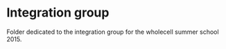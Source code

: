 # Integration group

Folder dedicated to the integration group for the wholecell summer school 2015.
